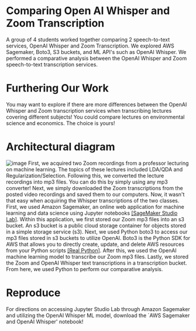 # Comparing Open AI Whisper and Zoom Transcription 
A group of 4 students worked together comparing 2 speech-to-text services, OpenAI Whisper and Zoom Transcription. 
We explored AWS Sagemaker, Boto3, S3 buckets, and ML API's such as OpenAI Whisper. We performed a comparative analysis between the OpenAI Whisper and Zoom speech-to-text transcription services.
# Furthering Our Work
You may want to explore if there are more differences between the OpenAI Whisper and Zoom transcription services when transcribing lectures covering different subjects! You could compare lectures on environmental science and economics. The choice is yours!
# Architectural diagram
![image](https://github.com/maggieedavisss/Comparing-OpenAI-Whisper-and-Zoom-Transcription/assets/151679687/63c5bdcc-c2cb-4d3d-b1c7-c5129ffec5ca)
First, we acquired two Zoom recordings from a professor lecturing on machine learning. The topics of these lectures included LDA/QDA and Regularization/Selection. Following this, we converted the lecture recordings into mp3 files. You can do this by simply using any mp3 converter! Next, we simply downloaded the Zoom transcriptions from the posted video recordings and saved them to our computers. Now, it wasn't that easy when acquiring the Whisper transcriptions of the two classes. First, we used Amazon Sagemaker, an online web application for machine learning and data science using Jupyter notebooks [[SageMaker Studio Lab]](https://studiolab.sagemaker.aws/faq#:~:text=Amazon%20SageMaker%20Studio%20Lab%20is,machine%20learning%20using%20Jupyter%20notebooks). Within this application, we first stored our Zoom mp3 files into an s3 bucket. An s3 bucket is a public cloud storage container for objects stored in a simple storage service (s3). Next, we used Python boto3 to access our mp3 files stored in s3 buckets to utilize OpenAI. Boto3 is the Python SDK for AWS that allows you to directly create, update, and delete AWS resources from your Python scripts [[Real Python]](https://realpython.com/python-boto3-aws-s3/#:~:text=Boto3%20is%20the%20name%20of,resources%20from%20your%20Python%20scripts). After this, we used the OpenAI machine learning model to transcribe our Zoom mp3 files. Lastly, we stored the Zoom and OpenAI Whisper text transcriptions in a transcription bucket. From here, we used Python to perform our comparative analysis. 
# Reproduce 
For directions on accessing Jupyter Studio Lab through Amazon Sagemaker and utilizing the OpenAI Whisper ML model, download the `AWS Sagemaker and OpenAI Whisper' notebook! 
